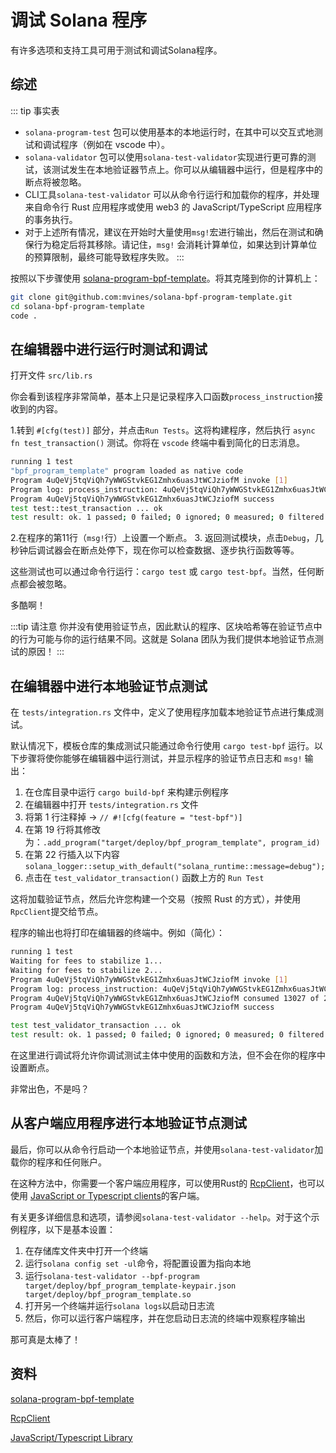 # 调试 Solana 程序

有许多选项和支持工具可用于测试和调试Solana程序。

## 综述

::: tip 事实表
- `solana-program-test`  包可以使用基本的本地运行时，在其中可以交互式地测试和调试程序（例如在 vscode 中）。
- `solana-validator` 包可以使用`solana-test-validator`实现进行更可靠的测试，该测试发生在本地验证器节点上。你可以从编辑器中运行，但是程序中的断点将被忽略。
- CLI工具`solana-test-validator` 可以从命令行运行和加载你的程序，并处理来自命令行 Rust 应用程序或使用 web3 的 JavaScript/TypeScript 应用程序的事务执行。
- 对于上述所有情况，建议在开始时大量使用`msg!`宏进行输出，然后在测试和确保行为稳定后将其移除。请记住，`msg!` 会消耗计算单位，如果达到计算单位的预算限制，最终可能导致程序失败。
:::

按照以下步骤使用 [solana-program-bpf-template](#resources)。将其克隆到你的计算机上：
```bash
git clone git@github.com:mvines/solana-bpf-program-template.git
cd solana-bpf-program-template
code .
```
## 在编辑器中进行运行时测试和调试

打开文件 `src/lib.rs`

你会看到该程序非常简单，基本上只是记录程序入口函数`process_instruction`接收到的内容。

1.转到 `#[cfg(test)]` 部分，并点击`Run Tests`。这将构建程序，然后执行 `async fn test_transaction()` 测试。你将在 `vscode` 终端中看到简化的日志消息。
```bash
running 1 test
"bpf_program_template" program loaded as native code
Program 4uQeVj5tqViQh7yWWGStvkEG1Zmhx6uasJtWCJziofM invoke [1]
Program log: process_instruction: 4uQeVj5tqViQh7yWWGStvkEG1Zmhx6uasJtWCJziofM: 1 accounts, data=[1, 2, 3]
Program 4uQeVj5tqViQh7yWWGStvkEG1Zmhx6uasJtWCJziofM success
test test::test_transaction ... ok
test result: ok. 1 passed; 0 failed; 0 ignored; 0 measured; 0 filtered out; finished in 33.41s
```
2.在程序的第11行（`msg!`行）上设置一个断点。
3. 返回测试模块，点击`Debug`，几秒钟后调试器会在断点处停下，现在你可以检查数据、逐步执行函数等等。

这些测试也可以通过命令行运行：`cargo test` 或 `cargo test-bpf`。当然，任何断点都会被忽略。

多酷啊！

:::tip 请注意
你并没有使用验证节点，因此默认的程序、区块哈希等在验证节点中的行为可能与你的运行结果不同。这就是 Solana 团队为我们提供本地验证节点测试的原因！
:::


## 在编辑器中进行本地验证节点测试

在 `tests/integration.rs` 文件中，定义了使用程序加载本地验证节点进行集成测试。

默认情况下，模板仓库的集成测试只能通过命令行使用 `cargo test-bpf` 运行。以下步骤将使你能够在编辑器中运行测试，并显示程序的验证节点日志和 `msg!` 输出：

1. 在仓库目录中运行 `cargo build-bpf` 来构建示例程序
2. 在编辑器中打开 `tests/integration.rs` 文件
3. 将第 1 行注释掉 -> `// #![cfg(feature = "test-bpf")]`
4. 在第 19 行将其修改为：`.add_program("target/deploy/bpf_program_template", program_id)`
5. 在第 22 行插入以下内容`solana_logger::setup_with_default("solana_runtime::message=debug");`
6. 点击在 `test_validator_transaction()` 函数上方的 `Run Test`


这将加载验证节点，然后允许您构建一个交易（按照 Rust 的方式），并使用`RpcClient`提交给节点。

程序的输出也将打印在编辑器的终端中。例如（简化）：
```bash
running 1 test
Waiting for fees to stabilize 1...
Waiting for fees to stabilize 2...
Program 4uQeVj5tqViQh7yWWGStvkEG1Zmhx6uasJtWCJziofM invoke [1]
Program log: process_instruction: 4uQeVj5tqViQh7yWWGStvkEG1Zmhx6uasJtWCJziofM: 1 accounts, data=[1, 2, 3]
Program 4uQeVj5tqViQh7yWWGStvkEG1Zmhx6uasJtWCJziofM consumed 13027 of 200000 compute units
Program 4uQeVj5tqViQh7yWWGStvkEG1Zmhx6uasJtWCJziofM success

test test_validator_transaction ... ok
test result: ok. 1 passed; 0 failed; 0 ignored; 0 measured; 0 filtered out; finished in 6.40s
```
在这里进行调试将允许你调试测试主体中使用的函数和方法，但不会在你的程序中设置断点。

非常出色，不是吗？

## 从客户端应用程序进行本地验证节点测试
最后，你可以从命令行启动一个本地验证节点，并使用`solana-test-validator`加载你的程序和任何账户。

在这种方法中，你需要一个客户端应用程序，可以使用Rust的 [RcpClient](#resources)，也可以使用
[JavaScript or Typescript clients](#resources)的客户端。

有关更多详细信息和选项，请参阅`solana-test-validator --help`。对于这个示例程序，以下是基本设置：

1. 在存储库文件夹中打开一个终端
2. 运行`solana config set -ul`命令，将配置设置为指向本地
3. 运行`solana-test-validator --bpf-program target/deploy/bpf_program_template-keypair.json target/deploy/bpf_program_template.so`
4. 打开另一个终端并运行`solana logs`以启动日志流
5. 然后，你可以运行客户端程序，并在您启动日志流的终端中观察程序输出

那可真是太棒了！

## 资料
[solana-program-bpf-template](https://github.com/mvines/solana-bpf-program-template)

[RcpClient](https://docs.rs/solana-client/latest/solana_client/rpc_client/struct.RpcClient.html)

[JavaScript/Typescript Library](https://solana-labs.github.io/solana-web3.js/)
